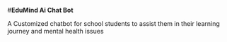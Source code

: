 #**EduMind Ai Chat Bot**

A Customized chatbot for school students to assist them in their learning journey and mental health issues
